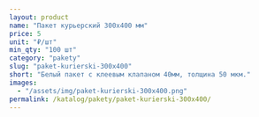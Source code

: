 ```yaml
---
layout: product
name: "Пакет курьерский 300x400 мм"
price: 5
unit: "₽/шт"
min_qty: "100 шт"
category: "pakety"
slug: "paket-kurierski-300x400"
short: "Белый пакет с клеевым клапаном 40мм, толщина 50 мкм."
images:
  - "/assets/img/paket-kurierski-300x400.png"
permalink: /katalog/pakety/paket-kurierski-300x400/
---
```

